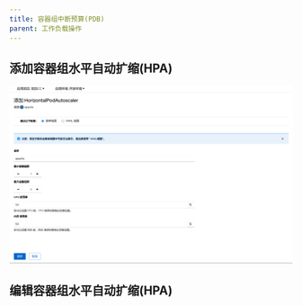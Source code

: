 ```yaml
---
title: 容器组中断预算(PDB)
parent: 工作负载操作
---
```



## 添加容器组水平自动扩缩(HPA)

![](imgs/add-hpa.png)


## 编辑容器组水平自动扩缩(HPA)
